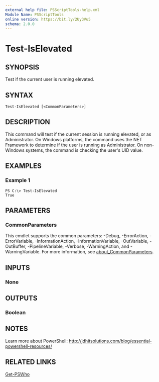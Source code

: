 ```yaml
---
external help file: PSScriptTools-help.xml
Module Name: PSScriptTools
online version: https://bit.ly/2Uy3Vu5
schema: 2.0.0
---
```


# Test-IsElevated

## SYNOPSIS
Test if the current user is running elevated.

## SYNTAX

```
Test-IsElevated [<CommonParameters>]
```

## DESCRIPTION
This command will test if the current session is running elevated, or as Administrator.
On Windows platforms, the command uses the NET Framework to determine if the user is running as Administrator.
On non-Windows systems, the command is checking the user's UID value.

## EXAMPLES

### Example 1
```
PS C:\> Test-IsElevated
True
```

## PARAMETERS

### CommonParameters
This cmdlet supports the common parameters: -Debug, -ErrorAction, -ErrorVariable, -InformationAction, -InformationVariable, -OutVariable, -OutBuffer, -PipelineVariable, -Verbose, -WarningAction, and -WarningVariable. For more information, see [about_CommonParameters](http://go.microsoft.com/fwlink/?LinkID=113216).

## INPUTS

### None
## OUTPUTS

### Boolean
## NOTES
Learn more about PowerShell: http://jdhitsolutions.com/blog/essential-powershell-resources/

## RELATED LINKS

[Get-PSWho]()

